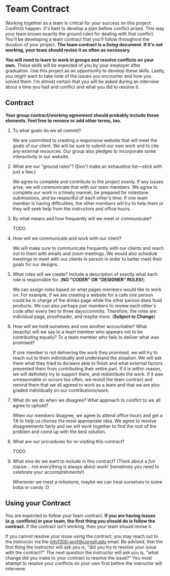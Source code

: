# Team Contract

Working together as a team is critical for your success on this project. Conflicts happen. It's best to develop a plan before conflict arises. This way your team knows exactly the ground rules for dealing with that conflict. You'll be developing a team contract that you'll follow throughout the duration of your project. **The team contract is a *living* document. If it's not working, your team should revise it as often as necessary.**

**You will need to learn to work in groups and resolve conflicts on your own.** These skills will be expected of you by your employer after graduation. Use this project as an opportunity to develop these skills. Lastly, you might want to take note of the issues you encounter and how you solved them. I'm almost certain that you will be asked during an interview about a time you had and conflict and what you did to resolve it.

## Contract

**Your group contract/working agreement should probably include these elements. Feel free to remoce or add other terms, too.**

1. To what goals do we all commit?

    We are committed to creating a responsive website that will meet the goals of our client.
    We will be sure to submit our own work and to cite any external resources. Our group also pledges to incorporate some interactivity in our website.


2. What are our “ground rules”? (Don't make an exhaustive list—stick with just a few.)

    We agree to complete and contribute to the project evenly.
    If any issues arise, we will communicate that with our team members.
    We agree to complete our work in a timely manner, be prepared for milestone submissions, and be respectful of each other's time.
    If one team member is having difficulties, the other members will try to help them or they will seek help from the instructors and office hours.

3. By what means and how frequently will we meet or communicate?

    TODO

4. How will we communicate and work with our client?

    We will make sure to communicate frequently with our clients and reach out to them with emails and zoom meetings.
    We would also schedule meetings to meet with our clients in person in order to better meet their goals for our designs.

5. What roles will we create? Include a description of exactly what each role is responsible for. (**NO "CODER" OR "DESIGNER" ROLES!**)

    We can assign roles based on what pages members would like to work on.
    For example, if we are creating a website for a cafe one person could be in charge of the drinks page while the other person does food products. We can also perhaps pair members to review each other's code after every two to three days/commits.
    Therefore, the roles are: individual page, proofreader, and maybe more. (**Subject to Change**)

6. How will we hold ourselves and one another accountable? What (exactly) will we say to a team member who appears not to be contributing equally? To a team member who fails to deliver what was promised?

    If one member is not delivering the work they promised, we will try to reach out to them individually and understand the situation. We will ask them what they tried to do/were able to finish and what external factors prevented them from contributing their entire part. If it is within reason, we will definitely try to support them, and redistribute the work. If it was unreasonable or occurs too often, we revisit the team contract and remind them that we all agreed to work as a team and that we are also graded individually on our contributions/work.

7. What do we do when we disagree? What approach to conflict to we all agree to uphold?

    When our members disagree, we agree to attend office hours and get a TA to help us choose the most appropriate idea.
    We agree to resolve disagreements fairly and we will work together to find the root of the problem and come up with the best solution.

8. What are our procedures for re-visiting this contract?

    TODO

9. What else do we want to include in this contract? (Think about a *fun* clause... not everything is always about work! Sometimes you need to celebrate your accomplishments!)

    Whenever we meet a milestone, maybe we can treat ourselves to some boba or candy :D


## Using your Contract

You are expected to follow your team contract. **If you are having issues (e.g. conflicts) in your team, the first thing you should do is follow the contract.** If the contract isn't working, then your team should revise it.

If you cannot resolve your issue using the contract, you may reach out to the instructor via the <info1300-prof@cornell.edu> email. Be advised, that the first thing the instructor will ask you is, "did you try to resolve your issue with the contract?" The next question the instructor will ask you is, "what change did you make to your contract to resolve the issue?" You must attempt to resolve your conflicts on your own first before the instructor will intervene.
